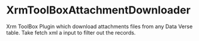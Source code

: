 # XrmToolBoxAttachmentDownloader
Xrm ToolBox Plugin which download attachments files from any Data Verse table. Take fetch xml a input to filter out the records.
